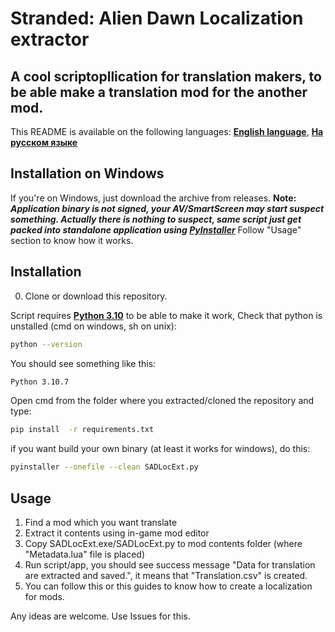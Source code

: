 # Stranded: Alien Dawn Localization extractor
## A cool scriptopllication for translation makers, to be able make a translation mod for the another mod.

This README is available on the following languages: [**English language**](https://github.com/acwartz/SADModsTranslExtract/blob/main/README.md), [**На русском языке**](https://github.com/acwartz/SADModsTranslExtract/blob/main/README-RUS.md)



## Installation on Windows

If you're on Windows, just download the archive from releases. 
**Note: *Application binary is not signed, your AV/SmartScreen may start suspect something. 
         Actually there is nothing to suspect, same script just get packed into standalone application using [PyInstaller](https://pyinstaller.org/)*** 
         Follow "Usage" section to know how it works.

## Installation

 0. Clone or download this repository.

Script requires  [**Python 3.10**](https://www.python.org/) to be able to make it work,
Check that python is unstalled (cmd on windows, sh on unix):
```sh
python --version
```
You should see something like this:
```sh
Python 3.10.7
```
 Open cmd from the folder where you extracted/cloned the repository and type:
 ```sh
 pip install  -r requirements.txt
 ```

if you want build your own binary (at least it works for windows), do this:
```sh
pyinstaller --onefile --clean SADLocExt.py
```

## Usage

 1. Find a mod which you want translate
 2. Extract it contents using in-game mod editor
 3. Copy SADLocExt.exe/SADLocExt.py to mod contents folder (where "Metadata.lua" file is placed)
 4. Run script/app, you should see success message "Data for translation are extracted and saved.", it means that "Translation.csv" is created. 
 5. You can follow this or this guides to know how to create a localization for mods.  

Any ideas are welcome. Use Issues for this.

